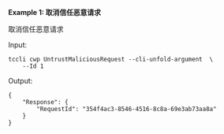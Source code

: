 **Example 1: 取消信任恶意请求**

取消信任恶意请求

Input: 

```
tccli cwp UntrustMaliciousRequest --cli-unfold-argument  \
    --Id 1
```

Output: 
```
{
    "Response": {
        "RequestId": "354f4ac3-8546-4516-8c8a-69e3ab73aa8a"
    }
}
```

